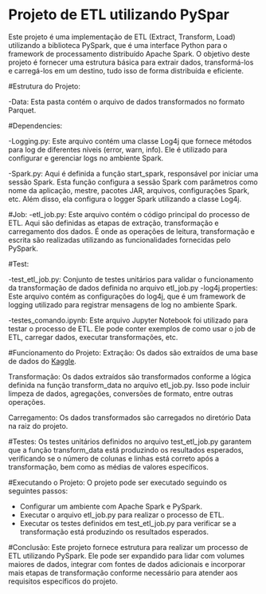 # Projeto de ETL utilizando PySpar

Este projeto é uma implementação de ETL (Extract, Transform, Load) utilizando a biblioteca PySpark, que é uma interface Python para o framework de processamento distribuído Apache Spark. O objetivo deste projeto é fornecer uma estrutura básica para extrair dados, transformá-los e carregá-los em um destino, tudo isso de forma distribuída e eficiente.

#Estrutura do Projeto:

-Data: Esta pasta contém o arquivo de dados transformados no formato Parquet.

#Dependencies:

 -Logging.py: Este arquivo contém uma classe Log4j que fornece métodos para log de diferentes níveis (error, warn, info). Ele é utilizado para configurar e gerenciar logs no ambiente Spark.

 -Spark.py: Aqui é definida a função start_spark, responsável por iniciar uma sessão Spark. Esta função configura a sessão Spark com parâmetros como nome da aplicação, mestre, pacotes JAR, arquivos, configurações Spark, etc. Além disso, ela configura o logger Spark utilizando a classe Log4j.

#Job:
 -etl_job.py: Este arquivo contém o código principal do processo de ETL. Aqui são definidas as etapas de extração, transformação e carregamento dos dados. É onde as operações de leitura, transformação e escrita são realizadas utilizando as funcionalidades fornecidas pelo PySpark.

#Test:

 -test_etl_job.py: Conjunto de testes unitários para validar o funcionamento da transformação de dados definida no arquivo etl_job.py
 -log4j.properties: Este arquivo contém as configurações do log4j, que é um framework de logging utilizado para registrar mensagens de log no ambiente Spark.

 -testes_comando.ipynb: Este arquivo Jupyter Notebook foi utilizado para testar o processo de ETL. Ele pode conter exemplos de como usar o job de ETL, carregar dados, executar transformações, etc.


#Funcionamento do Projeto:
Extração: Os dados são extraídos de uma base de dados do [Kaggle](https://www.kaggle.com/datasets/sobhanmoosavi/us-accidents).

Transformação: Os dados extraídos são transformados conforme a lógica definida na função transform_data no arquivo etl_job.py. Isso pode incluir limpeza de dados, agregações, conversões de formato, entre outras operações.

Carregamento: Os dados transformados são carregados no diretório Data na raiz do projeto.

#Testes:
Os testes unitários definidos no arquivo test_etl_job.py garantem que a função transform_data está produzindo os resultados esperados, verificando se o número de colunas e linhas está correto após a transformação, bem como as médias de valores específicos.

#Executando o Projeto:
O projeto pode ser executado seguindo os seguintes passos:
- Configurar um ambiente com Apache Spark e PySpark.
- Executar o arquivo etl_job.py para realizar o processo de ETL.
- Executar os testes definidos em test_etl_job.py para verificar se a transformação está produzindo os resultados esperados.

#Conclusão:
Este projeto fornece estrutura para realizar um processo de ETL utilizando PySpark. Ele pode ser expandido para lidar com volumes maiores de dados, integrar com fontes de dados adicionais e incorporar mais etapas de transformação conforme necessário para atender aos requisitos específicos do projeto.
